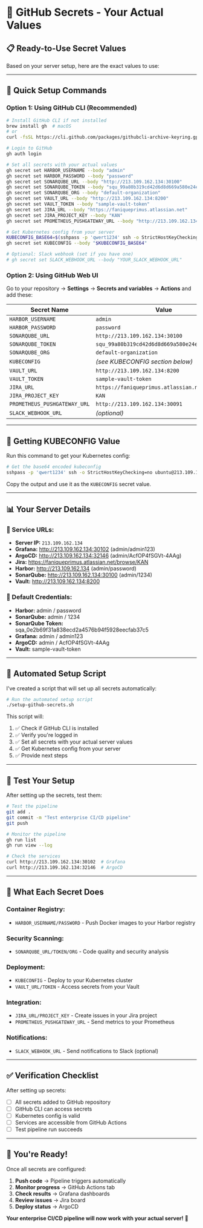 # 🔐 GitHub Secrets - Your Actual Values

## 📋 Ready-to-Use Secret Values

Based on your server setup, here are the exact values to use:

---

## 🚀 Quick Setup Commands

### **Option 1: Using GitHub CLI (Recommended)**

```bash
# Install GitHub CLI if not installed
brew install gh  # macOS
# or
curl -fsSL https://cli.github.com/packages/githubcli-archive-keyring.gpg | sudo dd of=/usr/share/keyrings/githubcli-archive-keyring.gpg  # Linux

# Login to GitHub
gh auth login

# Set all secrets with your actual values
gh secret set HARBOR_USERNAME --body "admin"
gh secret set HARBOR_PASSWORD --body "password"
gh secret set SONARQUBE_URL --body "http://213.109.162.134:30100"
gh secret set SONARQUBE_TOKEN --body "squ_99a80b319cd42d6d8d669a580e24ee148d4ce005"
gh secret set SONARQUBE_ORG --body "default-organization"
gh secret set VAULT_URL --body "http://213.109.162.134:8200"
gh secret set VAULT_TOKEN --body "sample-vault-token"
gh secret set JIRA_URL --body "https://faniqueprimus.atlassian.net"
gh secret set JIRA_PROJECT_KEY --body "KAN"
gh secret set PROMETHEUS_PUSHGATEWAY_URL --body "http://213.109.162.134:30091"

# Get Kubernetes config from your server
KUBECONFIG_BASE64=$(sshpass -p 'qwert1234' ssh -o StrictHostKeyChecking=no ubuntu@213.109.162.134 'kubectl config view --raw --minify | base64 -w 0')
gh secret set KUBECONFIG --body "$KUBECONFIG_BASE64"

# Optional: Slack webhook (set if you have one)
# gh secret set SLACK_WEBHOOK_URL --body "YOUR_SLACK_WEBHOOK_URL"
```

### **Option 2: Using GitHub Web UI**

Go to your repository → **Settings** → **Secrets and variables** → **Actions** and add these:

| Secret Name | Value |
|-------------|-------|
| `HARBOR_USERNAME` | `admin` |
| `HARBOR_PASSWORD` | `password` |
| `SONARQUBE_URL` | `http://213.109.162.134:30100` |
| `SONARQUBE_TOKEN` | `squ_99a80b319cd42d6d8d669a580e24ee148d4ce005` |
| `SONARQUBE_ORG` | `default-organization` |
| `KUBECONFIG` | *(see KUBECONFIG section below)* |
| `VAULT_URL` | `http://213.109.162.134:8200` |
| `VAULT_TOKEN` | `sample-vault-token` |
| `JIRA_URL` | `https://faniqueprimus.atlassian.net` |
| `JIRA_PROJECT_KEY` | `KAN` |
| `PROMETHEUS_PUSHGATEWAY_URL` | `http://213.109.162.134:30091` |
| `SLACK_WEBHOOK_URL` | *(optional)* |

---

## 🔑 Getting KUBECONFIG Value

Run this command to get your Kubernetes config:

```bash
# Get the base64 encoded kubeconfig
sshpass -p 'qwert1234' ssh -o StrictHostKeyChecking=no ubuntu@213.109.162.134 'kubectl config view --raw --minify | base64 -w 0'
```

Copy the output and use it as the `KUBECONFIG` secret value.

---

## 📊 Your Server Details

### **🔗 Service URLs:**
- **Server IP:** `213.109.162.134`
- **Grafana:** http://213.109.162.134:30102 (admin/admin123)
- **ArgoCD:** http://213.109.162.134:32146 (admin/AcfOP4fSGVt-4AAg)
- **Jira:** https://faniqueprimus.atlassian.net/browse/KAN
- **Harbor:** http://213.109.162.134 (admin/password)
- **SonarQube:** http://213.109.162.134:30100 (admin/1234)
- **Vault:** http://213.109.162.134:8200

### **🔐 Default Credentials:**
- **Harbor:** admin / password
- **SonarQube:** admin / 1234
- **SonarQube Token:** sqa_0e2b69f31a838ecd2a4576b94f5928eecfab37c5
- **Grafana:** admin / admin123
- **ArgoCD:** admin / AcfOP4fSGVt-4AAg
- **Vault:** sample-vault-token

---

## 🚀 Automated Setup Script

I've created a script that will set up all secrets automatically:

```bash
# Run the automated setup script
./setup-github-secrets.sh
```

This script will:
1. ✅ Check if GitHub CLI is installed
2. ✅ Verify you're logged in
3. ✅ Set all secrets with your actual server values
4. ✅ Get Kubernetes config from your server
5. ✅ Provide next steps

---

## 🧪 Test Your Setup

After setting up the secrets, test them:

```bash
# Test the pipeline
git add .
git commit -m "Test enterprise CI/CD pipeline"
git push

# Monitor the pipeline
gh run list
gh run view --log

# Check the services
curl http://213.109.162.134:30102  # Grafana
curl http://213.109.162.134:32146  # ArgoCD
```

---

## 🎯 What Each Secret Does

### **Container Registry:**
- `HARBOR_USERNAME/PASSWORD` - Push Docker images to your Harbor registry

### **Security Scanning:**
- `SONARQUBE_URL/TOKEN/ORG` - Code quality and security analysis

### **Deployment:**
- `KUBECONFIG` - Deploy to your Kubernetes cluster
- `VAULT_URL/TOKEN` - Access secrets from your Vault

### **Integration:**
- `JIRA_URL/PROJECT_KEY` - Create issues in your Jira project
- `PROMETHEUS_PUSHGATEWAY_URL` - Send metrics to your Prometheus

### **Notifications:**
- `SLACK_WEBHOOK_URL` - Send notifications to Slack (optional)

---

## ✅ Verification Checklist

After setting up secrets:

- [ ] All secrets added to GitHub repository
- [ ] GitHub CLI can access secrets
- [ ] Kubernetes config is valid
- [ ] Services are accessible from GitHub Actions
- [ ] Test pipeline run succeeds

---

## 🎉 You're Ready!

Once all secrets are configured:

1. **Push code** → Pipeline triggers automatically
2. **Monitor progress** → GitHub Actions tab
3. **Check results** → Grafana dashboards
4. **Review issues** → Jira board
5. **Deploy status** → ArgoCD

**Your enterprise CI/CD pipeline will now work with your actual server!** 🚀
